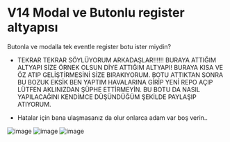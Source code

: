 # V14 Modal ve Butonlu register altyapısı
Butonla ve modalla tek eventle register botu ister miydin?


- TEKRAR TEKRAR SÖYLÜYORUM ARKADAŞLAR!!!!!! BURAYA ATTIĞIM ALTYAPI SİZE ÖRNEK OLSUN DİYE ATTIĞIM ALTYAPI! BURAYA KISA VE ÖZ ATIP GELİŞTİRMESİNİ SİZE BIRAKIYORUM. BOTU ATTIKTAN SONRA BU BOZUK EKSİK BEN YAPTIM HAVALARINA GİRİP YENİ REPO AÇIP LÜTFEN AKLINIZDAN ŞÜPHE ETTİRMEYİN. BU BOTU DA NASIL YAPILACAĞINI KENDİMCE DÜŞÜNDÜĞÜM ŞEKİLDE PAYLAŞIP ATIYORUM.

- Hatalar için bana ulaşmasanız da olur onlarca adam var boş verin..

![image](https://cdn.discordapp.com/attachments/985654334236811268/1018816904204386374/unknown.png)
![image](https://cdn.discordapp.com/attachments/985654334236811268/1018817032667533352/unknown.png)
![image](https://cdn.discordapp.com/attachments/985654334236811268/1018817577037856808/unknown.png)

